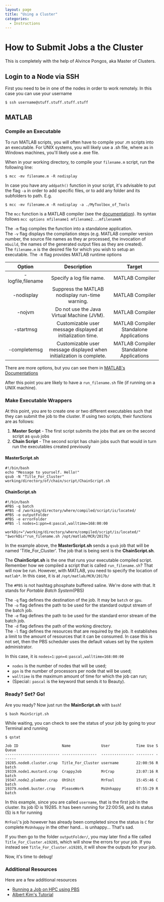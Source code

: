 ```yaml
---
layout: page
title: "Using a Cluster"
categories:
  - Instructions
---
```


# How to Submit Jobs a the Cluster

This is completely with the help of Alvince Pongos, aka Master of Clusters.  

## Login to a Node via SSH
First you need to be in one of the nodes in order to work remotely. In this case you can use your username  

```
$ ssh username@stuff.stuff.stuff.stuff
```

## MATLAB
### Compile an Executable 
To run MATLAB scripts, you will often have to compile your .m scripts into an executable. For UNIX systems, you will likely use a .sh file, where as in Windows machines, you'll likely use a .exe file.   

When in your working directory, to compile your `filename.m` script, run the following line:  
```
$ mcc -mv filename.m -R nodisplay
```

In case you have any `addpath()` function in your script, it's advisable to put the flag `-a` in order to add specific files, or to add any folder and its subfolders to path. E.g. 
```
$ mcc -mv filename.m -R nodisplay -a ./MyToolbox_of_Tools
```

The `mcc` function is a MATLAB compiler (see the [documentation](https://www.mathworks.com/help/compiler/mcc.html)). Its syntax follows `mcc options mfilename1 mfilename2...mfilenameN`  

The `-m` flag compiles the function into a standalone application.   
The `-v` flag displays the compilation steps (e.g. MATLAB compiler version number, the source file names as they ar processed, the invocation of `mbuild`, the names of the generated output files as they are created).  
The `filename.m` is the desired file for which you wish to setup an executable.
The `-R` flag provides MATLAB runtime options  

| Option | Description | Target  |
| :----: |:-----------:| :------:|
| -logfile,filename	| Specify a log file name.                                    | MATLAB Compiler |
| -nodisplay            | Suppress the MATLAB nodisplay run-time warning.             | MATLAB Compiler |
| -nojvm                | Do not use the Java Virtual Machine (JVM).                  | MATLAB Compiler |
| -startmsg             | Customizable user message displayed at initialization time. | MATLAB Compiler Standalone Applications |
| -completemsg	        | Customizable user message displayed when initialization is complete. | MATLAB Compiler Standalone Applications |

There are more options, but you can see them in [MATLAB's Documentations](https://www.mathworks.com/help/compiler/mcc.html#butdlms-1)  

After this point you are likely to have a `run_filename.sh` file (if running on a UNIX machine).   

### Make Executable Wrappers

At this point, you are to create one or two different executables such that they can submit the job to the cluster. If using two scripts, their functions are as follows:  

1. **Master Script** - The first script submits the jobs that are on the second script as `qsub` jobs  
1. **Chain Script** - The second script has chain jobs such that would in turn run the executables created previously  

#### MasterScript.sh
```
#!/bin/bash
echo "Message to yourself. Hello!"
qsub -N "Title_For_Cluster" working/directory/of/chain/script/ChainScript.sh
```

#### ChainScript.sh
```
#!/bin/bash
#PBS -q batch
#PBS -d /working/directory/where/compiled/script/is/located/
#PBS -o outputFolder
#PBS -e errorFolder
#PBS -l nodes=1:ppn=4:pascal,walltime=168:00:00

workDir="/working/directory/where/compiled/script/is/located/"
"$workDir"run_filename.sh /opt/matlab/MCR/2017b/
```

In the example above, the **MasterScript.sh** sends a `qsub` job that will be named 'Title_For_Cluster'. The job that is being sent is the **ChainScript.sh**.  

The **ChainScript.sh** is the one that runs your executable compiled script. Remember how we compiled a script that is called `run_filename.sh`? That will now be run. However, with MATLAB, you need to specify the location of `matlab*`. In this case, it is at `/opt/matlab/MCR/2017b/`

The `#PBS` is not hashtag phosphate buffered saline. We're done with that. It stands for *Portable Batch System*(PBS)  

The `-q` flag defines the destination of the job. It may be `batch` or `gpu`.  
The `-o` flag defines the path to be used for the standard output stream of the batch job.  
The `-e` flag defines the path to be used for the standard error stream of the batch job.  
The `-d` flag defines the path of the working directory.  
The `-l` flag defines the resources that are required by the job. It establishes a limit to the amount of resources that it can be consumed. In case this is not set, then the PBS scheduler uses the default values set by the system administrator.  

In this case, it is `nodes=1:ppn=4:pascal,walltime=168:00:00`
* `nodes` is the number of nodes that will be used;
* `ppn` is the number of processors per node that will be used;
* `walltime` is the maximum amount of time for which the job can run;
* (Special:: `pascal` is the keyword that sends it to Beauty).


### Ready? Set? Go!

Are you ready? Now just run the **MainScript.sh** with `bash`!
```
$ bash MainScript.sh
```

While waiting, you can check to see the status of your job by going to your Terminal and running
```
$ qstat

Job ID                    Name              User            Time Use S Queue
------------------------- ----------------  --------------- -------- - -----
19285.node0.cluster.crap  Title_For_Cluster username        22:00:56 R batch          
19339.node1.mustard.crap  CrappyJob         MrCrap          23:07:16 R batch          
19347.node2.plumber.crap  OhShit            MrFool          15:45:46 C batch          
19379.node6.buster.crap   PleaseWork        MsUnhappy       07:55:29 R batch  
```

In this example, since you are called `username`, that is the first job in the cluster. Its job ID is 19285. It has been running for 22:00:56, and its status (S) is `R` for running

`MrFool`'s job however has already been completed since the status is `C` for complete
`MsUnhappy` in the other hand... is unhappy... That's sad. 

If you then go to the folder `outputFolder/`, you may later find a file called `Title_For_Cluster.e19285`, which will show the errors for your job. If you instead see `Title_For_Cluster.o19285`, it will show the outputs for your job. 

Now, it's time to debug!

### Additional Resources

Here are a few additional resources
* [Running a Job on HPC using PBS](https://hpcc.usc.edu/support/documentation/running-a-job-on-the-hpcc-cluster-using-pbs/)
* [Albert Kim's Tutorial](https://albertsk.files.wordpress.com/2011/12/pbs.pdf)

